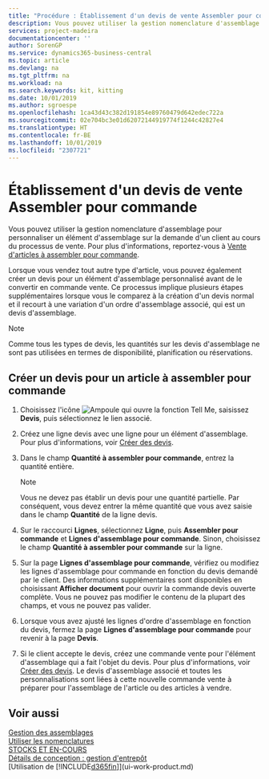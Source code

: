```yaml
---
title: "Procédure : Établissement d'un devis de vente Assembler pour commande | Microsoft Docs"
description: Vous pouvez utiliser la gestion nomenclature d'assemblage pour personnaliser un élément d'assemblage sur la demande d'un client au cours du processus de vente.
services: project-madeira
documentationcenter: ''
author: SorenGP
ms.service: dynamics365-business-central
ms.topic: article
ms.devlang: na
ms.tgt_pltfrm: na
ms.workload: na
ms.search.keywords: kit, kitting
ms.date: 10/01/2019
ms.author: sgroespe
ms.openlocfilehash: 1ca43d43c382d191854e89760479d642edec722a
ms.sourcegitcommit: 02e704bc3e01d62072144919774f1244c42827e4
ms.translationtype: HT
ms.contentlocale: fr-BE
ms.lasthandoff: 10/01/2019
ms.locfileid: "2307721"
---
```

# <a name="quote-an-assemble-to-order-sale"></a>Établissement d'un devis de vente Assembler pour commande
Vous pouvez utiliser la gestion nomenclature d'assemblage pour personnaliser un élément d'assemblage sur la demande d'un client au cours du processus de vente. Pour plus d'informations, reportez-vous à [Vente d'articles à assembler pour commande](assembly-how-to-sell-items-assembled-to-order.md).  

Lorsque vous vendez tout autre type d'article, vous pouvez également créer un devis pour un élément d'assemblage personnalisé avant de le convertir en commande vente. Ce processus implique plusieurs étapes supplémentaires lorsque vous le comparez à la création d'un devis normal et il recourt à une variation d'un ordre d'assemblage associé, qui est un devis d'assemblage.

> [!NOTE]  
>  Comme tous les types de devis, les quantités sur les devis d'assemblage ne sont pas utilisées en termes de disponibilité, planification ou réservations.  

## <a name="to-create-a-sales-quote-for-an-assemble-to-order-item"></a>Créer un devis pour un article à assembler pour commande  
1.  Choisissez l'icône ![Ampoule qui ouvre la fonction Tell Me](media/ui-search/search_small.png "Dites-moi ce que vous voulez faire"), saisissez **Devis**, puis sélectionnez le lien associé.  
2.  Créez une ligne devis avec une ligne pour un élément d'assemblage. Pour plus d'informations, voir [Créer des devis](sales-how-make-offers.md).  
3.  Dans le champ **Quantité à assembler pour commande**, entrez la quantité entière.

    > [!NOTE]  
    >  Vous ne devez pas établir un devis pour une quantité partielle. Par conséquent, vous devez entrer la même quantité que vous avez saisie dans le champ **Quantité** de la ligne devis.  

4.  Sur le raccourci **Lignes**, sélectionnez **Ligne**, puis **Assembler pour commande** et **Lignes d'assemblage pour commande**. Sinon, choisissez le champ **Quantité à assembler pour commande** sur la ligne.  
5.  Sur la page **Lignes d'assemblage pour commande**, vérifiez ou modifiez les lignes d'assemblage pour commande en fonction du devis demandé par le client. Des informations supplémentaires sont disponibles en choisissant **Afficher document** pour ouvrir la commande devis ouverte complète. Vous ne pouvez pas modifier le contenu de la plupart des champs, et vous ne pouvez pas valider.  
6.  Lorsque vous avez ajusté les lignes d'ordre d'assemblage en fonction du devis, fermez la page **Lignes d'assemblage pour commande** pour revenir à la page **Devis**.  
7.  Si le client accepte le devis, créez une commande vente pour l'élément d'assemblage qui a fait l'objet du devis. Pour plus d'informations, voir [Créer des devis](sales-how-make-offers.md). Le devis d'assemblage associé et toutes les personnalisations sont liées à cette nouvelle commande vente à préparer pour l'assemblage de l'article ou des articles à vendre.  

## <a name="see-also"></a>Voir aussi  
[Gestion des assemblages](assembly-assemble-items.md)  
[Utiliser les nomenclatures](inventory-how-work-BOMs.md)  
[STOCKS ET EN-COURS](inventory-manage-inventory.md)  
[Détails de conception : gestion d'entrepôt](design-details-warehouse-management.md)  
[Utilisation de [!INCLUDE[d365fin](includes/d365fin_md.md)]](ui-work-product.md)
